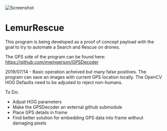 ![Screenshot](screenshot.png)
# LemurRescue

This program is being developed as a proof of concept payload with the goal to try to automate a Search and Rescue on drones.

The GPS side of the program can be found here: https://github.com/mwingerson/GPSDecoder

2019/07/14 - Basic operation acheived but many false positives. The program can save an images with current GPS location locally. The OpenCV HOG Defaults need to be adjusted to reject non-humans.

To Do:
- Adjust HOG parameters
- Make the GPSDecoder an external github submodule
- Place GPS details in frame
- Find better solution for embedding GPS data into frame without damaging pixels

